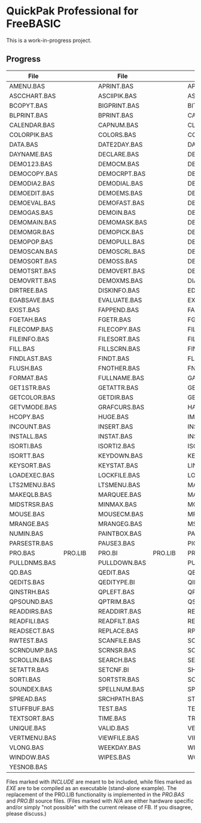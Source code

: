 # QuickPak Professional for FreeBASIC

This is a work-in-progress project.

## Progress

| File       |         |   | File       |         |   | File       |         |
| ---------- | ------- | - | ---------- | ------- | - | ---------- | ------- |
|AMENU.BAS   |         |   |APRINT.BAS  |         |   |APRINTT.BAS |         |
|ASCCHART.BAS|         |   |ASCIIPIK.BAS|         |   |ASSEMBLY.BAS|         |
|BCOPYT.BAS  |         |   |BIGPRINT.BAS|         |   |BITS.BAS    |         |
|BLPRINT.BAS |         |   |BPRINT.BAS  |         |   |CALC.BAS    |         |
|CALENDAR.BAS|         |   |CAPNUM.BAS  |         |   |CLEARSCR.BAS|         |
|COLORPIK.BAS|         |   |COLORS.BAS  |         |   |COMPARE.BAS |         |
|DATA.BAS    |         |   |DATE2DAY.BAS|         |   |DATEIN.BAS  |         |
|DAYNAME.BAS |         |   |DECLARE.BAS |         |   |DEFCNF.BI   |         |
|DEMO123.BAS |         |   |DEMOCM.BAS  |         |   |DEMOCOMP.BAS|         |
|DEMOCOPY.BAS|         |   |DEMOCRPT.BAS|         |   |DEMODATE.BAS|         |
|DEMODIA2.BAS|         |   |DEMODIAL.BAS|         |   |DEMODIAP.BAS|         |
|DEMOEDIT.BAS|         |   |DEMOEMS.BAS |         |   |DEMOEMS2.BAS|         |
|DEMOEVAL.BAS|         |   |DEMOFAST.BAS|         |   |DEMOFC.BAS  |         |
|DEMOGAS.BAS |         |   |DEMOIN.BAS  |         |   |DEMOLTS.BAS |         |
|DEMOMAIN.BAS|         |   |DEMOMASK.BAS|         |   |DEMOMENU.BAS|         |
|DEMOMGR.BAS |         |   |DEMOPICK.BAS|         |   |DEMOPLMS.BAS|         |
|DEMOPOP.BAS |         |   |DEMOPULL.BAS|         |   |DEMORK.BAS  |         |
|DEMOSCAN.BAS|         |   |DEMOSCRL.BAS|         |   |DEMOSECT.BAS|         |
|DEMOSORT.BAS|         |   |DEMOSS.BAS  |         |   |DEMOSTR.BAS |         |
|DEMOTSRT.BAS|         |   |DEMOVERT.BAS|         |   |DEMOVIEW.BAS|         |
|DEMOVRTT.BAS|         |   |DEMOXMS.BAS |         |   |DIALOG.BAS  |         |
|DIRTREE.BAS |         |   |DISKINFO.BAS|         |   |EDIT.BAS    |         |
|EGABSAVE.BAS|         |   |EVALUATE.BAS|         |   |EXENAME.BAS |         |
|EXIST.BAS   |         |   |FAPPEND.BAS |         |   |FASTFILE.BAS|         |
|FGETAH.BAS  |         |   |FGETR.BAS   |         |   |FGETRT.BAS  |         |
|FILECOMP.BAS|         |   |FILECOPY.BAS|         |   |FILECRPT.BAS|         |
|FILEINFO.BAS|         |   |FILESORT.BAS|         |   |FILEVIEW.BAS|         |
|FILL.BAS    |         |   |FILLSCRN.BAS|         |   |FIND.BAS    |         |
|FINDLAST.BAS|         |   |FINDT.BAS   |         |   |FLINPUT.BAS |         |
|FLUSH.BAS   |         |   |FNOTHER.BAS |         |   |FNSPREAD.BAS|         |
|FORMAT.BAS  |         |   |FULLNAME.BAS|         |   |GASGAUGE.BAS|         |
|GET1STR.BAS |         |   |GETATTR.BAS |         |   |GETCMOS.BAS |         |
|GETCOLOR.BAS|         |   |GETDIR.BAS  |         |   |GETEQUIP.BAS|         |
|GETVMODE.BAS|         |   |GRAFCURS.BAS|         |   |HAND2NAM.BAS|         |
|HCOPY.BAS   |         |   |HUGE.BAS    |         |   |IMINMAX.BAS |         |
|INCOUNT.BAS |         |   |INSERT.BAS  |         |   |INSERTT.BAS |         |
|INSTALL.BAS |         |   |INSTAT.BAS  |         |   |INSTRTBL.BAS|         |
|ISORTI.BAS  |         |   |ISORTI2.BAS |         |   |ISORTSTR.BAS|         |
|ISORTT.BAS  |         |   |KEYDOWN.BAS |         |   |KEYS.BAS    |         |
|KEYSORT.BAS |         |   |KEYSTAT.BAS |         |   |LINCOUNT.BAS|         |
|LOADEXEC.BAS|         |   |LOCKFILE.BAS|         |   |LONGSTR.BAS |         |
|LTS2MENU.BAS|         |   |LTSMENU.BAS |         |   |MAINMENU.BAS|         |
|MAKEQLB.BAS |         |   |MARQUEE.BAS |         |   |MASKIN.BAS  |         |
|MIDSTRSR.BAS|         |   |MINMAX.BAS  |         |   |MONITOR.BAS |         |
|MOUSE.BAS   |         |   |MOUSECM.BAS |         |   |MPREST.BAS  |         |
|MRANGE.BAS  |         |   |MRANGEG.BAS |         |   |MSGBOX.BAS  |         |
|NUMIN.BAS   |         |   |PAINTBOX.BAS|         |   |PARSE.BAS   |         |
|PARSESTR.BAS|         |   |PAUSE3.BAS  |         |   |PICKLIST.BAS|         |
|PRO.BAS     | PRO.LIB |   |PRO.BI      | PRO.LIB |   |PRTSC.BAS   |         |
|PULLDNMS.BAS|         |   |PULLDOWN.BAS|         |   |PUTVOL.BAS  |         |
|QD.BAS      |         |   |QEDIT.BAS   |         |   |QEDIT7.BAS  |         |
|QEDITS.BAS  |         |   |QEDITYPE.BI |         |   |QINSTR.BAS  |         |
|QINSTRH.BAS |         |   |QPLEFT.BAS  |         |   |QPSOLVER.BAS|         |
|QPSOUND.BAS |         |   |QPTRIM.BAS  |         |   |QSORT.BAS   |         |
|READDIRS.BAS|         |   |READDIRT.BAS|         |   |READFILE.BAS|         |
|READFILI.BAS|         |   |READFILT.BAS|         |   |READFILX.BAS|         |
|READSECT.BAS|         |   |REPLACE.BAS |         |   |RPTKEY.BAS  |         |
|RWTEST.BAS  |         |   |SCANFILE.BAS|         |   |SCIFORM.BAS |         |
|SCRNDUMP.BAS|         |   |SCRNSR.BAS  |         |   |SCROLL.BAS  |         |
|SCROLLIN.BAS|         |   |SEARCH.BAS  |         |   |SEQUENCE.BAS|         |
|SETATTR.BAS |         |   |SETCNF.BI   |         |   |SHIFT.BAS   |         |
|SORTI.BAS   |         |   |SORTSTR.BAS |         |   |SORTT.BAS   |         |
|SOUNDEX.BAS |         |   |SPELLNUM.BAS|         |   |SPLITNAM.BAS|         |
|SPREAD.BAS  |         |   |SRCHPATH.BAS|         |   |STRREST.BAS |         |
|STUFFBUF.BAS|         |   |TEST.BAS    |         |   |TEXTIN.BAS  |         |
|TEXTSORT.BAS|         |   |TIME.BAS    |         |   |TRANSLAT.BAS|         |
|UNIQUE.BAS  |         |   |VALID.BAS   |         |   |VERTMENT.BAS|         |
|VERTMENU.BAS|         |   |VIEWFILE.BAS|         |   |VIRTUAL.BAS |         |
|VLONG.BAS   |         |   |WEEKDAY.BAS |         |   |WINDOMGR.BAS|         |
|WINDOW.BAS  |         |   |WIPES.BAS   |         |   |WORDWRAP.BAS|         |
|YESNOB.BAS  |         |   |            |         |   |            |         |

Files marked with *INCLUDE* are meant to be included, while files marked as *EXE* are to be compiled as an executable (stand-alone example). The replacement of the PRO.LIB functionality is implemented in the *PRO.BAS* and *PRO.BI* source files. (Files marked with *N/A* are either hardware specific and/or simply "not possible" with the current release of FB. If you disagree, please discuss.)
